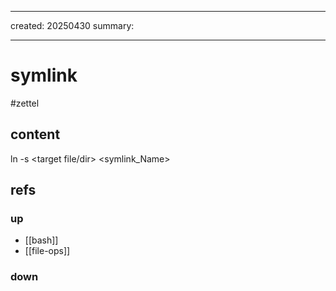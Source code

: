 ___
created: 20250430
summary:
___

# symlink

#zettel

## content

ln -s <target file/dir> <symlink_Name>

## refs

### up

- [[bash]]
- [[file-ops]]

### down